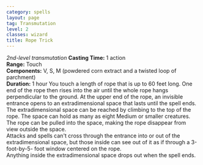 ```yaml
---
category: spells
layout: page
tag: Transmutation
level: 2
classes: wizard
title: Rope Trick 
---
```

_2nd-level transmutation_ 
**Casting Time:** 1 action    
**Range:** Touch    
**Components:** V, S, M (powdered corn extract and a twisted loop of parchment)    
**Duration:** 1 hour 
You touch a length of rope that is up to 60 feet long. One end of the rope then rises into the air until the whole rope hangs perpendicular to the ground. At the upper end of the rope, an invisible entrance opens to an extradimensional space that lasts until the spell ends.    
The extradimensional space can be reached by climbing to the top of the rope. The space can hold as many as eight Medium or smaller creatures. The rope can be pulled into the space, making the rope disappear from view outside the space.    
Attacks and spells can't cross through the entrance into or out of the extradimensional space, but those inside can see out of it as if through a 3-foot-by-5- foot window centered on the rope.    
Anything inside the extradimensional space drops out when the spell ends.

